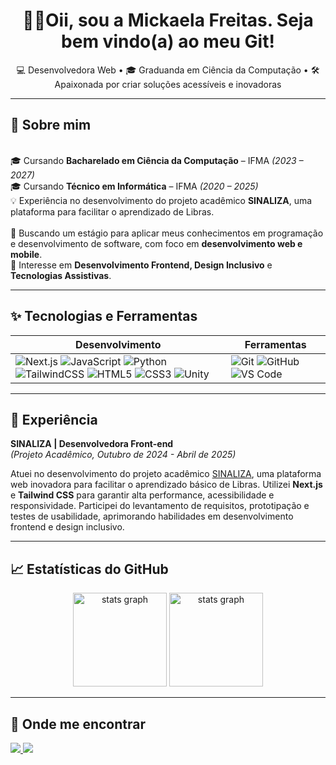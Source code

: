 <h1 align="center">👋😁Oii, sou a Mickaela Freitas. Seja bem vindo(a) ao meu Git! </h1>

<p align="center">
  💻 Desenvolvedora Web • 🎓 Graduanda em Ciência da Computação • 🛠 Apaixonada por criar soluções acessíveis e inovadoras
</p>

---

## 🌸 Sobre mim
<br>🎓 Cursando **Bacharelado em Ciência da Computação** – IFMA *(2023 – 2027)*
<br>🎓 Cursando **Técnico em Informática** – IFMA *(2020 – 2025)*
<br>💡 Experiência no desenvolvimento do projeto acadêmico **SINALIZA**, uma plataforma para facilitar o aprendizado de Libras.
<br>
<br>🚀 Buscando um estágio para aplicar meus conhecimentos em programação e desenvolvimento de software, com foco em **desenvolvimento web e mobile**.
<br>📌 Interesse em **Desenvolvimento Frontend, Design Inclusivo** e **Tecnologias Assistivas**.

---

## ✨ Tecnologias e Ferramentas

| Desenvolvimento | Ferramentas |
| --------------- | ----------- |
| ![Next.js](https://img.shields.io/badge/Next.js-f89c74?style=for-the-badge&logo=next.js&logoColor=4c4f69) ![JavaScript](https://img.shields.io/badge/JavaScript-f6cf71?style=for-the-badge&logo=javascript&logoColor=4c4f69) ![Python](https://img.shields.io/badge/Python-9eb9f3?style=for-the-badge&logo=python&logoColor=4c4f69) ![TailwindCSS](https://img.shields.io/badge/Tailwind_CSS-8be0a4?style=for-the-badge&logo=tailwind-css&logoColor=4c4f69) ![HTML5](https://img.shields.io/badge/HTML5-fe88b1?style=for-the-badge&logo=html5&logoColor=4c4f69) ![CSS3](https://img.shields.io/badge/CSS3-dcb0f2?style=for-the-badge&logo=css3&logoColor=4c4f69) ![Unity](https://img.shields.io/badge/Unity-87c55f?style=for-the-badge&logo=unity&logoColor=4c4f69) | ![Git](https://img.shields.io/badge/Git-f89c74?style=for-the-badge&logo=git&logoColor=4c4f69) ![GitHub](https://img.shields.io/badge/GitHub-dcb0f2?style=for-the-badge&logo=github&logoColor=4c4f69) ![VS Code](https://img.shields.io/badge/VS%20Code-9eb9f3?style=for-the-badge&logo=visual-studio-code&logoColor=4c4f69) |

---

## 🎀 Experiência

**SINALIZA | Desenvolvedora Front-end**  
*(Projeto Acadêmico, Outubro de 2024 - Abril de 2025)*

Atuei no desenvolvimento do projeto acadêmico [SINALIZA](https://sinaliza.vercel.app), uma plataforma web inovadora para facilitar o aprendizado básico de Libras. Utilizei **Next.js** e **Tailwind CSS** para garantir alta performance, acessibilidade e responsividade. Participei do levantamento de requisitos, prototipação e testes de usabilidade, aprimorando habilidades em desenvolvimento frontend e design inclusivo.

---

## 📈 Estatísticas do GitHub

<div align="center">
  <img src="https://github-readme-stats.vercel.app/api?username=mickaevy&show_icons=true&rank_icon=github&count_private=true&theme=rose_pine&hide_border=true" height="150" alt="stats graph"/>
  <img src="https://git-hub-streak-stats.vercel.app/?user=mickaevy&theme=rose_pine&hide_border=true" height="150" alt="stats graph"/><br>
</div>

---

## 💌 Onde me encontrar
<p align="left">
  <a href="https://github.com/mickaevy" target="_blank">
    <img src="https://img.shields.io/badge/GitHub-f5c2e7?style=for-the-badge&logo=github&logoColor=4c4f69"/>
  </a>
  <a href="mailto:mickaelaafreitas0@gmail.com" target="_blank">
    <img src="https://img.shields.io/badge/Email-cba6f7?style=for-the-badge&logo=gmail&logoColor=4c4f69"/>
  </a>
</p>
